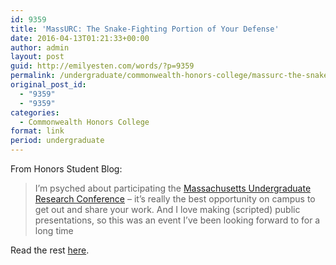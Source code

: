 ```yaml
---
id: 9359
title: 'MassURC: The Snake-Fighting Portion of Your Defense'
date: 2016-04-13T01:21:33+00:00
author: admin
layout: post
guid: http://emilyesten.com/words/?p=9359
permalink: /undergraduate/commonwealth-honors-college/massurc-the-snake-fighting-portion-of-your-defense/
original_post_id:
  - "9359"
  - "9359"
categories:
  - Commonwealth Honors College
format: link
period: undergraduate
---
```

From Honors Student Blog:

> I’m psyched about participating the [Massachusetts Undergraduate Research Conference](https://www.honors.umass.edu/udergraduate-research-conference) &#8211; it’s really the best opportunity on campus to get out and share your work. And I love making (scripted) public presentations, so this was an event I’ve been looking forward to for a long time

Read the rest [here](https://www.honors.umass.edu/blog/eesten/massurc-snake-fighting-portion-your-defense).
